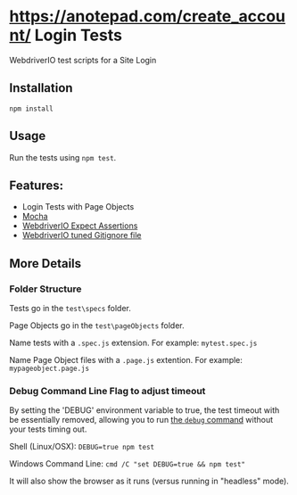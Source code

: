 # https://anotepad.com/create_account/ Login Tests

WebdriverIO test scripts for a Site Login


## Installation

```
npm install
```

## Usage

Run the tests using `npm test`.

## Features:

- Login Tests with Page Objects
- [Mocha](http://mochajs.org/)
- [WebdriverIO Expect Assertions](https://webdriver.io/docs/api/expect.html)
- [WebdriverIO tuned Gitignore file](https://github.com/klamping/wdio-starter-kit/blob/master/.gitignore#L61)

## More Details

### Folder Structure

Tests go in the `test\specs` folder.

Page Objects go in the `test\pageObjects` folder.

Name tests with a `.spec.js` extension. For example: `mytest.spec.js`

Name Page Object files with a `.page.js` extention.  For example: `mypageobject.page.js`

### Debug Command Line Flag to adjust timeout

By setting the 'DEBUG' environment variable to true, the test timeout with be essentially removed, allowing you to run [the `debug` command](https://www.youtube.com/watch?v=xWwP-3B_YyE&lc=z12gw1vqpu2sunjeq222hrsxstf3glohh04) without your tests timing out. 

Shell (Linux/OSX):
`DEBUG=true npm test`

Windows Command Line:
`cmd /C "set DEBUG=true && npm test"`

It will also show the browser as it runs (versus running in "headless" mode).
